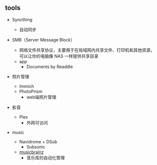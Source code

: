 


## tools
+ Syncthing
    + 自动同步

+ SMB（Server Message Block）
    + 网络文件共享协议，主要用于在局域网内共享文件、打印机和其他资源，可以让你的电脑像 NAS 一样提供共享目录
    + app
        + Documents by Readdle

        
+ 照片管理
    + Immich
    + PhotoPrism
        + web端照片管理


+ 影音
    + Plex
        + 外网可访问

+ music
    + Navidrome + DSub
        + Subsonic
    + [musicbrainz](https://picard.musicbrainz.org/)
        + 音乐库的自动化管理